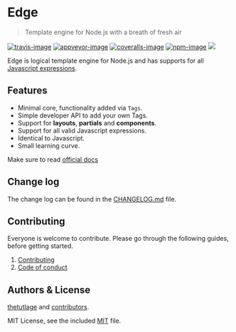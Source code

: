 # Edge
> Template engine for Node.js with a breath of fresh air

[![travis-image]][travis-url]
[![appveyor-image]][appveyor-url]
[![coveralls-image]][coveralls-url]
[![npm-image]][npm-url]
![](https://img.shields.io/badge/Uses-Typescript-294E80.svg?style=flat-square&colorA=ddd)

Edge is logical template engine for Node.js and has supports for all [Javascript expressions](https://developer.mozilla.org/en-US/docs/Web/JavaScript/Guide/Expressions_and_Operators#Expressions).

## Features

- Minimal core, functionality added via `Tags`.
- Simple developer API to add your own Tags.
- Support for **layouts**, **partials** and **components**.
- Support for all valid Javascript expressions.
- Identical to Javascript.
- Small learning curve.

Make sure to read [official docs](https://edge.adonisjs.com)

## Change log

The change log can be found in the [CHANGELOG.md](https://github.com/poppinss/edge/CHANGELOG.md) file.

## Contributing

Everyone is welcome to contribute. Please go through the following guides, before getting started.

1. [Contributing](https://adonisjs.com/contributing)
2. [Code of conduct](https://adonisjs.com/code-of-conduct)


## Authors & License
[thetutlage](https://github.com/thetutlage) and [contributors](https://github.com/poppinss/edge/graphs/contributors).

MIT License, see the included [MIT](LICENSE.md) file.

[travis-image]: https://img.shields.io/travis/poppinss/edge/master.svg?style=flat-square&logo=travis
[travis-url]: https://travis-ci.org/poppinss/edge "travis"

[appveyor-image]: https://img.shields.io/appveyor/ci/thetutlage/edge/master.svg?style=flat-square&logo=appveyor
[appveyor-url]: https://ci.appveyor.com/project/thetutlage/edge "appveyor"

[coveralls-image]: https://img.shields.io/coveralls/poppinss/edge/master.svg?style=flat-square
[coveralls-url]: https://coveralls.io/github/poppinss/edge "coveralls"

[npm-image]: https://img.shields.io/npm/v/edge.svg?style=flat-square&logo=npm
[npm-url]: https://www.npmjs.com/package/edge.js "npm"
